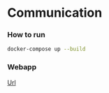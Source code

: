 # Communication

### How to run
```bash
docker-compose up --build
```

### Webapp
[Url](http://localhost/)
